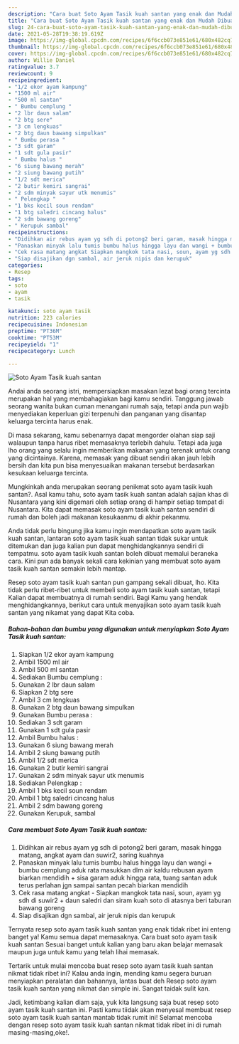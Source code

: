 ```yaml
---
description: "Cara buat Soto Ayam Tasik kuah santan yang enak dan Mudah Dibuat"
title: "Cara buat Soto Ayam Tasik kuah santan yang enak dan Mudah Dibuat"
slug: 24-cara-buat-soto-ayam-tasik-kuah-santan-yang-enak-dan-mudah-dibuat
date: 2021-05-28T19:38:19.619Z
image: https://img-global.cpcdn.com/recipes/6f6ccb073e851e61/680x482cq70/soto-ayam-tasik-kuah-santan-foto-resep-utama.jpg
thumbnail: https://img-global.cpcdn.com/recipes/6f6ccb073e851e61/680x482cq70/soto-ayam-tasik-kuah-santan-foto-resep-utama.jpg
cover: https://img-global.cpcdn.com/recipes/6f6ccb073e851e61/680x482cq70/soto-ayam-tasik-kuah-santan-foto-resep-utama.jpg
author: Willie Daniel
ratingvalue: 3.7
reviewcount: 9
recipeingredient:
- "1/2 ekor ayam kampung"
- "1500 ml air"
- "500 ml santan"
- " Bumbu cemplung "
- "2 lbr daun salam"
- "2 btg sere"
- "3 cm lengkuas"
- "2 btg daun bawang simpulkan"
- " Bumbu perasa "
- "3 sdt garam"
- "1 sdt gula pasir"
- " Bumbu halus "
- "6 siung bawang merah"
- "2 siung bawang putih"
- "1/2 sdt merica"
- "2 butir kemiri sangrai"
- "2 sdm minyak sayur utk menumis"
- " Pelengkap "
- "1 bks kecil soun rendam"
- "1 btg saledri cincang halus"
- "2 sdm bawang goreng"
- " Kerupuk sambal"
recipeinstructions:
- "Didihkan air rebus ayam yg sdh di potong2 beri garam, masak hingga matang, angkat ayam dan suwir2, saring kuahnya"
- "Panaskan minyak lalu tumis bumbu halus hingga layu dan wangi + bumbu cemplung aduk rata masukkan dlm air kaldu rebusan ayam biarkan mendidih + sisa garam aduk hingga rata, tuang santan aduk terus perlahan jgn sampai santan pecah biarkan mendidih"
- "Cek rasa matang angkat Siapkan mangkok tata nasi, soun, ayam yg sdh di suwir2 + daun saledri dan siram kuah soto di atasnya beri taburan bawang goreng"
- "Siap disajikan dgn sambal, air jeruk nipis dan kerupuk"
categories:
- Resep
tags:
- soto
- ayam
- tasik

katakunci: soto ayam tasik 
nutrition: 223 calories
recipecuisine: Indonesian
preptime: "PT36M"
cooktime: "PT53M"
recipeyield: "1"
recipecategory: Lunch

---
```



![Soto Ayam Tasik kuah santan](https://img-global.cpcdn.com/recipes/6f6ccb073e851e61/680x482cq70/soto-ayam-tasik-kuah-santan-foto-resep-utama.jpg)

Andai anda seorang istri, mempersiapkan masakan lezat bagi orang tercinta merupakan hal yang membahagiakan bagi kamu sendiri. Tanggung jawab seorang  wanita bukan cuman menangani rumah saja, tetapi anda pun wajib menyediakan keperluan gizi terpenuhi dan panganan yang disantap keluarga tercinta harus enak.

Di masa  sekarang, kamu sebenarnya dapat mengorder olahan siap saji walaupun tanpa harus ribet memasaknya terlebih dahulu. Tetapi ada juga lho orang yang selalu ingin memberikan makanan yang terenak untuk orang yang dicintainya. Karena, memasak yang dibuat sendiri akan jauh lebih bersih dan kita pun bisa menyesuaikan makanan tersebut berdasarkan kesukaan keluarga tercinta. 



Mungkinkah anda merupakan seorang penikmat soto ayam tasik kuah santan?. Asal kamu tahu, soto ayam tasik kuah santan adalah sajian khas di Nusantara yang kini digemari oleh setiap orang di hampir setiap tempat di Nusantara. Kita dapat memasak soto ayam tasik kuah santan sendiri di rumah dan boleh jadi makanan kesukaanmu di akhir pekanmu.

Anda tidak perlu bingung jika kamu ingin mendapatkan soto ayam tasik kuah santan, lantaran soto ayam tasik kuah santan tidak sukar untuk ditemukan dan juga kalian pun dapat menghidangkannya sendiri di tempatmu. soto ayam tasik kuah santan boleh dibuat memalui beraneka cara. Kini pun ada banyak sekali cara kekinian yang membuat soto ayam tasik kuah santan semakin lebih mantap.

Resep soto ayam tasik kuah santan pun gampang sekali dibuat, lho. Kita tidak perlu ribet-ribet untuk membeli soto ayam tasik kuah santan, tetapi Kalian dapat membuatnya di rumah sendiri. Bagi Kamu yang hendak menghidangkannya, berikut cara untuk menyajikan soto ayam tasik kuah santan yang nikamat yang dapat Kita coba.

<!--inarticleads1-->

##### Bahan-bahan dan bumbu yang digunakan untuk menyiapkan Soto Ayam Tasik kuah santan:

1. Siapkan 1/2 ekor ayam kampung
1. Ambil 1500 ml air
1. Ambil 500 ml santan
1. Sediakan  Bumbu cemplung :
1. Gunakan 2 lbr daun salam
1. Siapkan 2 btg sere
1. Ambil 3 cm lengkuas
1. Gunakan 2 btg daun bawang simpulkan
1. Gunakan  Bumbu perasa :
1. Sediakan 3 sdt garam
1. Gunakan 1 sdt gula pasir
1. Ambil  Bumbu halus :
1. Gunakan 6 siung bawang merah
1. Ambil 2 siung bawang putih
1. Ambil 1/2 sdt merica
1. Gunakan 2 butir kemiri sangrai
1. Gunakan 2 sdm minyak sayur utk menumis
1. Sediakan  Pelengkap :
1. Ambil 1 bks kecil soun rendam
1. Ambil 1 btg saledri cincang halus
1. Ambil 2 sdm bawang goreng
1. Gunakan  Kerupuk, sambal




<!--inarticleads2-->

##### Cara membuat Soto Ayam Tasik kuah santan:

1. Didihkan air rebus ayam yg sdh di potong2 beri garam, masak hingga matang, angkat ayam dan suwir2, saring kuahnya
1. Panaskan minyak lalu tumis bumbu halus hingga layu dan wangi + bumbu cemplung aduk rata masukkan dlm air kaldu rebusan ayam biarkan mendidih + sisa garam aduk hingga rata, tuang santan aduk terus perlahan jgn sampai santan pecah biarkan mendidih
1. Cek rasa matang angkat - Siapkan mangkok tata nasi, soun, ayam yg sdh di suwir2 + daun saledri dan siram kuah soto di atasnya beri taburan bawang goreng
1. Siap disajikan dgn sambal, air jeruk nipis dan kerupuk




Ternyata resep soto ayam tasik kuah santan yang enak tidak ribet ini enteng banget ya! Kamu semua dapat memasaknya. Cara buat soto ayam tasik kuah santan Sesuai banget untuk kalian yang baru akan belajar memasak maupun juga untuk kamu yang telah lihai memasak.

Tertarik untuk mulai mencoba buat resep soto ayam tasik kuah santan nikmat tidak ribet ini? Kalau anda ingin, mending kamu segera buruan menyiapkan peralatan dan bahannya, lantas buat deh Resep soto ayam tasik kuah santan yang nikmat dan simple ini. Sangat taidak sulit kan. 

Jadi, ketimbang kalian diam saja, yuk kita langsung saja buat resep soto ayam tasik kuah santan ini. Pasti kamu tiidak akan menyesal membuat resep soto ayam tasik kuah santan mantab tidak rumit ini! Selamat mencoba dengan resep soto ayam tasik kuah santan nikmat tidak ribet ini di rumah masing-masing,oke!.

